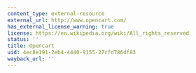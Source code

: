 ```yaml
---
content_type: external-resource
external_url: http://www.opencart.com/
has_external_license_warning: true
license: https://en.wikipedia.org/wiki/All_rights_reserved
status: ''
title: Opencart
uid: 4ec8e191-2eb4-4440-9155-27cfd786df83
wayback_url: ''
---
```

